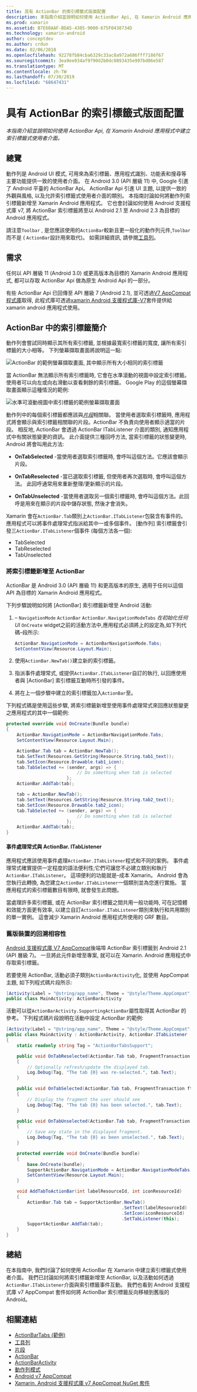 ```yaml
---
title: 具有 ActionBar 的索引標籤式版面配置
description: 本指南介紹並說明如何使用 ActionBar Api, 在 Xamarin Android 應用程式中建立索引標籤式使用者介面。
ms.prod: xamarin
ms.assetid: B7E60AAF-BDA5-4305-9000-675F0438734D
ms.technology: xamarin-android
author: conceptdev
ms.author: crdun
ms.date: 02/06/2018
ms.openlocfilehash: 92278fb84cba6329c33ac8a972a686fff7186f67
ms.sourcegitcommit: 3ea9ee034af9790d2b0dc0893435e997bd06e587
ms.translationtype: MT
ms.contentlocale: zh-TW
ms.lasthandoff: 07/30/2019
ms.locfileid: "68647431"
---
```

# <a name="tabbed-layouts-with-the-actionbar"></a>具有 ActionBar 的索引標籤式版面配置

_本指南介紹並說明如何使用 ActionBar Api, 在 Xamarin Android 應用程式中建立索引標籤式使用者介面。_


## <a name="overview"></a>總覽

動作列是 Android UI 模式, 可用來為索引標籤、應用程式識別、功能表和搜尋等主要功能提供一致的使用者介面。 在 Android 3.0 (API 層級 11) 中, Google 引進了 Android 平臺的 ActionBar Api。 ActionBar Api 引進 UI 主題, 以提供一致的外觀與風格, 以及允許索引標籤式使用者介面的類別。 本指南討論如何將動作列索引標籤新增至 Xamarin Android 應用程式。 它也會討論如何使用 Android 支援程式庫 v7, 將 ActionBar 索引標籤將至以 Android 2.1 至 Android 2.3 為目標的 Android 應用程式。 

請注意`Toolbar` , 是您應該使用的`ActionBar`較新且更一般化的動作列元件,`Toolbar`而不是 ( `ActionBar`設計用來取代)。 如需詳細資訊, 請參閱[工具列](~/android/user-interface/controls/tool-bar/index.md)。 



## <a name="requirements"></a>需求

任何以 API 層級 11 (Android 3.0) 或更高版本為目標的 Xamarin Android 應用程式, 都可以存取 ActionBar Api 做為原生 Android Api 的一部分。 

有些 ActionBar Api 已回傳至 API 層級 7 (Android 2.1), 並可透過[V7 AppCompat 程式庫](https://developer.android.com/tools/support-library/features.html#v7-appcompat)取得, 此程式庫可透過[xamarin Android 支援程式庫-V7](https://www.nuget.org/packages/Xamarin.Android.Support.v7.AppCompat/)套件提供給 xamarin android 應用程式使用。



## <a name="introducing-tabs-in-the-actionbar"></a>ActionBar 中的索引標籤簡介

動作列會嘗試同時顯示其所有索引標籤, 並根據最寬索引標籤的寬度, 讓所有索引標籤的大小相等。 下列螢幕擷取畫面將說明這一點: 

![ActionBar 的範例螢幕擷取畫面, 其中顯示所有大小相同的索引標籤](with-action-bar-images/image1.png)

當 ActionBar 無法顯示所有索引標籤時, 它會在水準滾動的視圖中設定索引標籤。 使用者可以向左或向右滑動以查看剩餘的索引標籤。 Google Play 的這個螢幕擷取畫面顯示這種情況的範例: 

![水準可滾動視圖中索引標籤的範例螢幕擷取畫面](with-action-bar-images/image2.png)

動作列中的每個索引標籤都應該與[*片段*](~/android/platform/fragments/index.md)相關聯。 當使用者選取索引標籤時, 應用程式將會顯示與索引標籤相關聯的片段。ActionBar 不負責向使用者顯示適當的片段。 相反地, ActionBar 會透過 ActionBar ITabListener 介面的類別, 通知應用程式中有關狀態變更的資訊。 此介面提供三種回呼方法, 當索引標籤的狀態變更時, Android 將會叫用此方法: 

-  **OnTabSelected** -當使用者選取索引標籤時, 會呼叫這個方法。它應該會顯示片段。

-  **OnTabReselected** -當已選取索引標籤, 但使用者再次選取時, 會呼叫這個方法。 此回呼通常用來重新整理/更新顯示的片段。

-  **OnTabUnselected** -當使用者選取另一個索引標籤時, 會呼叫這個方法。此回呼是用來在顯示的片段中儲存狀態, 然後才會消失。

Xamarin 會在`ActionBar.Tab`類別上`ActionBar.ITabListener`包裝含有事件的。 應用程式可以將事件處理常式指派給其中一或多個事件。 [動作列] 索引標籤會引發三`ActionBar.ITabListener`個事件 (每個方法各一個): 

-  TabSelected
-  TabReselected
-  TabUnselected



### <a name="adding-tabs-to-the-actionbar"></a>將索引標籤新增至 ActionBar

ActionBar 是 Android 3.0 (API 層級 11) 和更高版本的原生, 適用于任何以這個 API 為目標的 Xamarin Android 應用程式。 

下列步驟說明如何將 [ActionBar] 索引標籤新增至 Android 活動: 

1. &ndash; `NavigationMode` `ActionBar` `ActionBar.NavigationModeTabs` *在初始化任何 UI* `OnCreate` widget之前的活動方法中,應用程式必須將上的設定為,如下列代碼&ndash;段所示:

   ```csharp
   ActionBar.NavigationMode = ActionBarNavigationMode.Tabs;
   SetContentView(Resource.Layout.Main);
   ```

2. 使用`ActionBar.NewTab()`建立新的索引標籤。

3. 指派事件處理常式, 或提供`ActionBar.ITabListener`自訂的執行, 以回應使用者與 [ActionBar] 索引標籤互動時所引發的事件。

4. 將在上一個步驟中建立的索引標籤加入`ActionBar`至。


下列程式碼是使用這些步驟, 將索引標籤新增至使用事件處理常式來回應狀態變更之應用程式的其中一個範例: 

```csharp
protected override void OnCreate(Bundle bundle)
{
    ActionBar.NavigationMode = ActionBarNavigationMode.Tabs;
    SetContentView(Resource.Layout.Main);

    ActionBar.Tab tab = ActionBar.NewTab();
    tab.SetText(Resources.GetString(Resource.String.tab1_text));
    tab.SetIcon(Resource.Drawable.tab1_icon);
    tab.TabSelected += (sender, args) => {
                           // Do something when tab is selected
                       };
    ActionBar.AddTab(tab);

    tab = ActionBar.NewTab();
    tab.SetText(Resources.GetString(Resource.String.tab2_text));
    tab.SetIcon(Resource.Drawable.tab2_icon);
    tab.TabSelected += (sender, args) => {
                           // Do something when tab is selected
                       };
    ActionBar.AddTab(tab);
}
```


#### <a name="event-handlers-vs-actionbaritablistener"></a>事件處理常式與 ActionBar. ITabListener

應用程式應該使用事件處理`ActionBar.ITabListener`程式和不同的案例。 事件處理常式確實提供一定程度的語法便利性;它們可讓您不必建立類別和執行`ActionBar.ITabListener`。 這項便利的功能就是&ndash;成本 Xamarin。 Android 會為您執行此轉換, 為您建立`ActionBar.ITabListener`一個類別並為您進行實施。 當應用程式的索引標籤數目有限時, 就會發生此問題。 

當處理許多索引標籤, 或在 ActionBar 索引標籤之間共用一般功能時, 可在記憶體和效能方面更有效率, 以建立自訂`ActionBar.ITabListener`類別來執行和共用類別的單一實例。 這會減少 Xamarin Android 應用程式所使用的 GRF 數目。 



### <a name="backwards-compatibility-for-older-devices"></a>舊版裝置的回溯相容性

[Android 支援程式庫 V7 AppCompat](https://www.nuget.org/packages/Xamarin.Android.Support.v7.AppCompat/)後端埠 ActionBar 索引標籤到 Android 2.1 (API 層級 7)。 一旦將此元件新增至專案, 就可以在 Xamarin. Android 應用程式中存取索引標籤。

若要使用 ActionBar, 活動必須子類別`ActionBarActivity`化, 並使用 AppCompat 主題, 如下列程式碼片段所示:

```csharp
[Activity(Label = "@string/app_name", Theme = "@style/Theme.AppCompat", MainLauncher = true, Icon = "@drawable/ic_launcher")]
public class MainActivity: ActionBarActivity
```

活動可以從`ActionBarActivity.SupportingActionBar`屬性取得其 ActionBar 的參考。 下列程式碼片段說明在活動中設定 ActionBar 的範例:

```csharp
[Activity(Label = "@string/app_name", Theme = "@style/Theme.AppCompat", MainLauncher = true, Icon = "@drawable/ic_launcher")]
public class MainActivity : ActionBarActivity, ActionBar.ITabListener
{
    static readonly string Tag = "ActionBarTabsSupport";

    public void OnTabReselected(ActionBar.Tab tab, FragmentTransaction ft)
    {
        // Optionally refresh/update the displayed tab.
        Log.Debug(Tag, "The tab {0} was re-selected.", tab.Text);
    }

    public void OnTabSelected(ActionBar.Tab tab, FragmentTransaction ft)
    {
        // Display the fragment the user should see
        Log.Debug(Tag, "The tab {0} has been selected.", tab.Text);
    }

    public void OnTabUnselected(ActionBar.Tab tab, FragmentTransaction ft)
    {
        // Save any state in the displayed fragment.
        Log.Debug(Tag, "The tab {0} as been unselected.", tab.Text);
    }

    protected override void OnCreate(Bundle bundle)
    {
        base.OnCreate(bundle);
        SupportActionBar.NavigationMode = ActionBar.NavigationModeTabs;
        SetContentView(Resource.Layout.Main);
    }

    void AddTabToActionBar(int labelResourceId, int iconResourceId)
    {
        ActionBar.Tab tab = SupportActionBar.NewTab()
                                            .SetText(labelResourceId)
                                            .SetIcon(iconResourceId)
                                            .SetTabListener(this);
        SupportActionBar.AddTab(tab);
    }
}
```


## <a name="summary"></a>總結

在本指南中, 我們討論了如何使用 ActionBar 在 Xamarin 中建立索引標籤式使用者介面。 我們已討論如何將索引標籤新增至 ActionBar, 以及活動如何透過`ActionBar.ITabListener`介面與索引標籤事件互動。 我們也看到 Android 支援程式庫 v7 AppCompat 套件如何將 ActionBar 索引標籤反向移植到舊版的 Android。 


## <a name="related-links"></a>相關連結

- [ActionBarTabs (範例)](https://docs.microsoft.com/samples/xamarin/monodroid-samples/userinterface-actionbartabs)
- [工具列](~/android/user-interface/controls/tool-bar/index.md)
- [片段](~/android/platform/fragments/index.md)
- [ActionBar](https://developer.android.com/guide/topics/ui/actionbar.html)
- [ActionBarActivity](https://developer.android.com/reference/android/support/v7/app/ActionBarActivity.html)
- [動作列模式](https://developer.android.com/design/patterns/actionbar.html)
- [Android v7 AppCompat](https://developer.android.com/tools/support-library/features.html#v7-appcompat)
- [Xamarin. Android 支援程式庫 v7 AppCompat NuGet 套件](https://www.nuget.org/packages/Xamarin.Android.Support.v7.AppCompat/)
